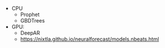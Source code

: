 
- CPU
	- Prophet
	- GBDTrees
- GPU:
	- DeepAR
	- https://nixtla.github.io/neuralforecast/models.nbeats.html